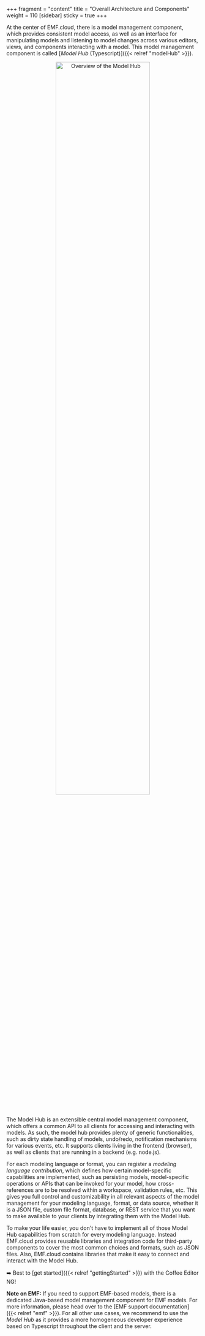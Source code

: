 +++
fragment = "content"
title = "Overall Architecture and Components"
weight = 110
[sidebar]
  sticky = true
+++

At the center of EMF.cloud, there is a model management component, which provides consistent model access, as well as an interface for manipulating models and listening to model changes across various editors, views, and components interacting with a model.
This model management component is called [*Model Hub* (Typescript)]({{< relref "modelHub" >}}).

<div style="text-align:center; margin-bottom:20px">
  <img src="../../images/modelhub.svg" alt="Overview of the Model Hub" width="70%" />
</div>

The Model Hub is an extensible central model management component, which offers a common API to all clients for accessing and interacting with models.
As such, the model hub provides plenty of generic functionalities, such as dirty state handling of models, undo/redo, notification mechanisms for various events, etc.
It supports clients living in the frontend (browser), as well as clients that are running in a backend (e.g. node.js).

For each modeling language or format, you can register a *modeling language contribution*, which defines how certain model-specific capabilities are implemented, such as persisting models, model-specific operations or APIs that can be invoked for your model, how cross-references are to be resolved within a workspace, validation rules, etc.
This gives you full control and customizability in all relevant aspects of the model management for your modeling language, format, or data source, whether it is a JSON file, custom file format, database, or REST service that you want to make available to your clients by integrating them with the Model Hub.

To make your life easier, you don't have to implement all of those Model Hub capabilities from scratch for every modeling language.
Instead EMF.cloud provides reusable libraries and integration code for third-party components to cover the most common choices and formats, such as JSON files.
Also, EMF.cloud contains libraries that make it easy to connect and interact with the Model Hub.

➡️ Best to [get started]({{< relref  "gettingStarted" >}}) with the Coffee Editor NG!

**Note on EMF:** If you need to support EMF-based models, there is a dedicated Java-based model management component for EMF models. For more information, please head over to the [EMF support documentation]({{< relref  "emf" >}}).
For all other use cases, we recommend to use the *Model Hub* as it provides a more homogeneous developer experience based on Typescript throughout the client and the server.